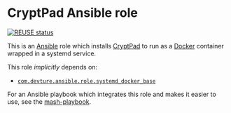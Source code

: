 <!--
SPDX-FileCopyrightText: 2023 Julian-Samuel Gebühr
SPDX-FileCopyrightText: 2025 Suguru Hirahara

SPDX-License-Identifier: AGPL-3.0-or-later
-->

# CryptPad Ansible role

[![REUSE status](https://api.reuse.software/badge/github.com/mother-of-all-self-hosting/ansible-role-cryptpad)](https://api.reuse.software/info/github.com/mother-of-all-self-hosting/ansible-role-cryptpad)

This is an [Ansible](https://www.ansible.com/) role which installs [CryptPad](https://cryptpad.org/) to run as a [Docker](https://www.docker.com/) container wrapped in a systemd service.

This role *implicitly* depends on:

- [`com.devture.ansible.role.systemd_docker_base`](https://github.com/devture/com.devture.ansible.role.systemd_docker_base)

For an Ansible playbook which integrates this role and makes it easier to use, see the [mash-playbook](https://github.com/mother-of-all-self-hosting/mash-playbook).

